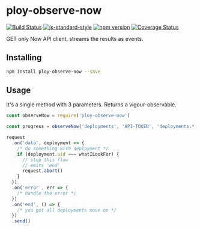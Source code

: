 # ploy-observe-now
<!-- VDOC.badges travis; standard; npm; coveralls -->
<!-- DON'T EDIT THIS SECTION (including comments), INSTEAD RE-RUN `vdoc` TO UPDATE -->
[![Build Status](https://travis-ci.org/vigour-io/ploy-observe-now.svg?branch=master)](https://travis-ci.org/vigour-io/ploy-observe-now)
[![js-standard-style](https://img.shields.io/badge/code%20style-standard-brightgreen.svg)](http://standardjs.com/)
[![npm version](https://badge.fury.io/js/ploy-observe-now.svg)](https://badge.fury.io/js/ploy-observe-now)
[![Coverage Status](https://coveralls.io/repos/github/vigour-io/ploy-observe-now/badge.svg?branch=master)](https://coveralls.io/github/vigour-io/ploy-observe-now?branch=master)
<!-- VDOC END -->

GET only Now API client, streams the results as events.

## Installing

```bash
npm install ploy-observe-now --save
```

## Usage

It's a single method with 3 parameters. Returns a vigour-observable.

```js
const observeNow = require('ploy-observe-now')

const progress = observeNow('deployments', 'API-TOKEN', 'deployments.*')

request
  .on('data', deployment => {
    /* do something with deployment */
    if (deployment.uid === whatILookFor) {
      // stop this flow
      // emits 'end'
      request.abort()
    }
  })
  .on('error', err => {
    /* handle the error */
  })
  .on('end', () => {
    /* you got all deployments move on */
  })
  .send()
```
